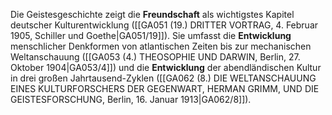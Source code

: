 
Die Geistesgeschichte zeigt die **Freundschaft** als wichtigstes Kapitel deutscher Kulturentwicklung ([[GA051 (19.) DRITTER VORTRAG, 4. Februar 1905, Schiller und Goethe|GA051/19]]). Sie umfasst die **Entwicklung** menschlicher Denkformen von atlantischen Zeiten bis zur mechanischen Weltanschauung ([[GA053 (4.) THEOSOPHIE UND DARWIN, Berlin, 27. Oktober 1904|GA053/4]]) und die **Entwicklung** der abendländischen Kultur in drei großen Jahrtausend-Zyklen ([[GA062 (8.) DIE WELTANSCHAUUNG EINES KULTURFORSCHERS DER GEGENWART, HERMAN GRIMM, UND DIE GEISTESFORSCHUNG, Berlin, 16. Januar 1913|GA062/8]]).
